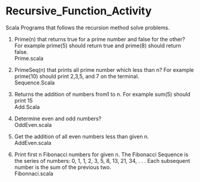 # Recursive_Function_Activity
Scala Programs that follows the recursion method solve problems.
1) Prime(n) that returns true for a prime number and false for the other? For example prime(5) should return true and prime(8) should return false.
   <br>Prime.scala

2) PrimeSeq(n) that prints all prime number which less than n? For example prime(10) should print 2,3,5, and 7 on the terminal.
   <br>Sequence.Scala

3) Returns the addition of numbers from1 to n. For example sum(5) should print 15
   <br>Add.Scala

4) Determine even and odd numbers?
   <br>OddEven.scala

5) Get the addition of all even numbers less than given n.
   <br>AddEven.scala

6) Print first n Fibonacci numbers for given n. The Fibonacci Sequence is the series of numbers: 0, 1, 1, 2, 3, 5, 8, 13, 21, 34, . . . Each subsequent number is the sum of the previous two.
   <br>Fibonnaci.scala
